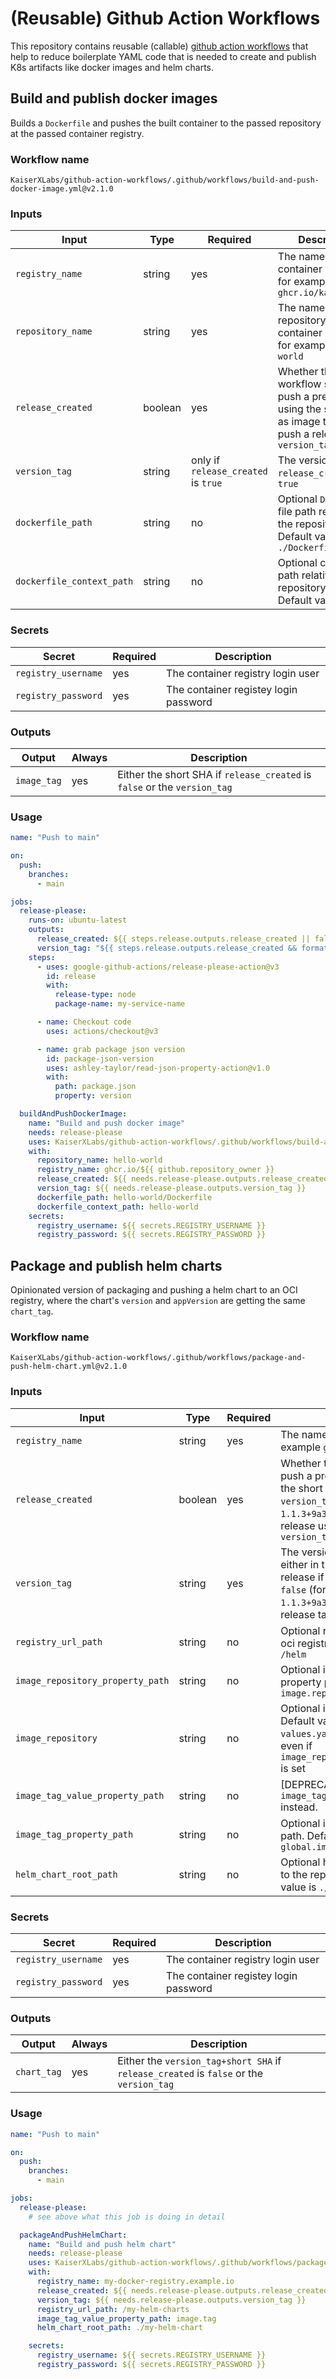 # (Reusable) Github Action Workflows

This repository contains reusable (callable) [github action workflows](https://github.com/features/actions) that help to reduce boilerplate YAML code that is needed to create and publish K8s artifacts like docker images and helm charts.

## Build and publish docker images

Builds a `Dockerfile` and pushes the built container to the passed repository at the passed container registry.

### Workflow name

<!-- x-release-please-start-version -->

`KaiserXLabs/github-action-workflows/.github/workflows/build-and-push-docker-image.yml@v2.1.0`

<!-- x-release-please-end -->

### Inputs

| Input                     | Type    | Required                            | Description                                                                                                            |
| ------------------------- | ------- | ----------------------------------- | ---------------------------------------------------------------------------------------------------------------------- |
| `registry_name`           | string  | yes                                 | The name of the container registry, for example `ghcr.io/kaiserxlabs`                                                  |
| `repository_name`         | string  | yes                                 | The name of the repository at the container registry, for example `hello-world`                                        |
| `release_created`         | boolean | yes                                 | Whether this workflow should push a pre-release using the short SHA as image tag or push a release using `version_tag` |
| `version_tag`             | string  | only if `release_created` is `true` | The version tag if `release_created` is `true`                                                                         |
| `dockerfile_path`         | string  | no                                  | Optional `Dockerfile` file path relative to the repository root. Default value is `./Dockerfile`                       |
| `dockerfile_context_path` | string  | no                                  | Optional context path relative to the repository root. Default value is `.`                                            |

### Secrets

| Secret              | Required | Description                           |
| ------------------- | -------- | ------------------------------------- |
| `registry_username` | yes      | The container registry login user     |
| `registry_password` | yes      | The container registey login password |

### Outputs

| Output      | Always | Description                                                               |
| ----------- | ------ | ------------------------------------------------------------------------- |
| `image_tag` | yes    | Either the short SHA if `release_created` is `false` or the `version_tag` |

### Usage

```yaml
name: "Push to main"

on:
  push:
    branches:
      - main

jobs:
  release-please:
    runs-on: ubuntu-latest
    outputs:
      release_created: ${{ steps.release.outputs.release_created || false }}
      version_tag: "${{ steps.release.outputs.release_created && format('{0}.{1}.{2}',steps.release.outputs.major,steps.release.outputs.minor,steps.release.outputs.patch) || steps.package-json-version.outputs.value }}"
    steps:
      - uses: google-github-actions/release-please-action@v3
        id: release
        with:
          release-type: node
          package-name: my-service-name

      - name: Checkout code
        uses: actions/checkout@v3

      - name: grab package json version
        id: package-json-version
        uses: ashley-taylor/read-json-property-action@v1.0
        with:
          path: package.json
          property: version

  buildAndPushDockerImage:
    name: "Build and push docker image"
    needs: release-please
    uses: KaiserXLabs/github-action-workflows/.github/workflows/build-and-push-docker-image.yml@v2.1.0 # x-release-please-version
    with:
      repository_name: hello-world
      registry_name: ghcr.io/${{ github.repository_owner }}
      release_created: ${{ needs.release-please.outputs.release_created == 'true' }}
      version_tag: ${{ needs.release-please.outputs.version_tag }}
      dockerfile_path: hello-world/Dockerfile
      dockerfile_context_path: hello-world
    secrets:
      registry_username: ${{ secrets.REGISTRY_USERNAME }}
      registry_password: ${{ secrets.REGISTRY_PASSWORD }}
```

## Package and publish helm charts

Opinionated version of packaging and pushing a helm chart to an OCI registry, where the chart's `version` and `appVersion` are getting the same `chart_tag`.

### Workflow name

<!-- x-release-please-start-version -->

`KaiserXLabs/github-action-workflows/.github/workflows/package-and-push-helm-chart.yml@v2.1.0`

<!-- x-release-please-end -->

### Inputs

| Input                            | Type    | Required | Description                                                                                                                                                               |
| -------------------------------- | ------- | -------- | ------------------------------------------------------------------------------------------------------------------------------------------------------------------------- |
| `registry_name`                  | string  | yes      | The name of the oci registry, for example `ghcr.io/kaiserxlabs`                                                                                                           |
| `release_created`                | boolean | yes      | Whether this workflow should push a pre-release appending the short SHA to the `version_tag` (for example `1.1.3+9a34175`) or push a release using only the `version_tag` |
| `version_tag`                    | string  | yes      | The version tag that is used either in the build tag of a pre-release if `release_created` is `false` (for example `1.1.3+9a34175`) or as the actual release tag          |
| `registry_url_path`              | string  | no       | Optional repository path at the oci registry. Default value is `/helm`                                                                                                    |
| `image_repository_property_path` | string  | no       | Optional image repository property path. Default value is `image.repository`                                                                                              |
| `image_repository`               | string  | no       | Optional image repository value. Default value is `""`. If not set, the `values.yaml` is not updated, even if `image_repository_property_path` is set                     |
| `image_tag_value_property_path`  | string  | no       | [DEPRECATED] Use `image_tag_property_path` instead.                                                                                                                       |
| `image_tag_property_path`        | string  | no       | Optional image tag property path. Default value is `global.image.tag`                                                                                                     |
| `helm_chart_root_path`           | string  | no       | Optional helm chart path relative to the repository root. Default value is `./charts`                                                                                     |

### Secrets

| Secret              | Required | Description                           |
| ------------------- | -------- | ------------------------------------- |
| `registry_username` | yes      | The container registry login user     |
| `registry_password` | yes      | The container registey login password |

### Outputs

| Output      | Always | Description                                                                             |
| ----------- | ------ | --------------------------------------------------------------------------------------- |
| `chart_tag` | yes    | Either the `version_tag+short SHA` if `release_created` is `false` or the `version_tag` |

### Usage

```yaml
name: "Push to main"

on:
  push:
    branches:
      - main

jobs:
  release-please:
    # see above what this job is doing in detail

  packageAndPushHelmChart:
    name: "Build and push helm chart"
    needs: release-please
    uses: KaiserXLabs/github-action-workflows/.github/workflows/package-and-push-helm-chart.yml@v2.1.0 # x-release-please-version
    with:
      registry_name: my-docker-registry.example.io
      release_created: ${{ needs.release-please.outputs.release_created == 'true' }}
      version_tag: ${{ needs.release-please.outputs.version_tag }}
      registry_url_path: /my-helm-charts
      image_tag_value_property_path: image.tag
      helm_chart_root_path: ./my-helm-chart

    secrets:
      registry_username: ${{ secrets.REGISTRY_USERNAME }}
      registry_password: ${{ secrets.REGISTRY_PASSWORD }}
```
